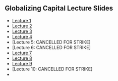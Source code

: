 ## Globalizing Capital Lecture Slides

+ [Lecture 1](01-lecture.html)
+ [Lecture 2](02-lecture.html)
+ [Lecture 3](03-lecture.html)
+ [Lecture 4](04-lecture.html)
+ [Lecture 5: CANCELLED FOR STRIKE]
+ [Lecture 6: CANCELLED FOR STRIKE]
+ [Lecture 7](07-lecture.html)
+ [Lecture 8](08-lecture.html)
+ [Lecture 9](09-lecture.html)
+ [Lecture 10: CANCELLED FOR STRIKE]
+ 